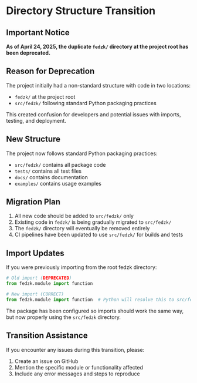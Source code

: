 # Directory Structure Transition

## Important Notice

**As of April 24, 2025, the duplicate `fedzk/` directory at the project root has been deprecated.**

## Reason for Deprecation

The project initially had a non-standard structure with code in two locations:
- `fedzk/` at the project root
- `src/fedzk/` following standard Python packaging practices

This created confusion for developers and potential issues with imports, testing, and deployment.

## New Structure

The project now follows standard Python packaging practices:
- `src/fedzk/` contains all package code
- `tests/` contains all test files
- `docs/` contains documentation
- `examples/` contains usage examples

## Migration Plan

1. All new code should be added to `src/fedzk/` only
2. Existing code in `fedzk/` is being gradually migrated to `src/fedzk/`
3. The `fedzk/` directory will eventually be removed entirely
4. CI pipelines have been updated to use `src/fedzk/` for builds and tests

## Import Updates

If you were previously importing from the root fedzk directory:

```python
# Old import (DEPRECATED)
from fedzk.module import function

# New import (CORRECT)
from fedzk.module import function  # Python will resolve this to src/fedzk
```

The package has been configured so imports should work the same way, but now properly using the `src/fedzk` directory.

## Transition Assistance

If you encounter any issues during this transition, please:
1. Create an issue on GitHub
2. Mention the specific module or functionality affected
3. Include any error messages and steps to reproduce
